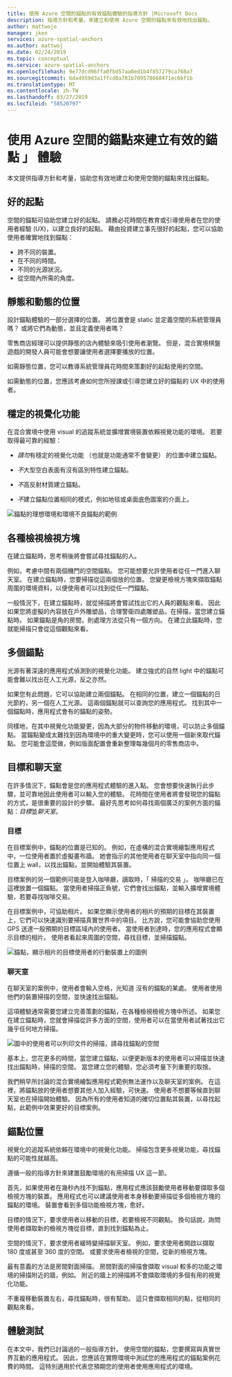 ```yaml
---
title: 使用 Azure 空間的錨點的有效錨點體驗的指導方針 |Microsoft Docs
description: 指導方針和考量，來建立和使用 Azure 空間的錨點來有效地找出錨點。
author: mattwojo
manager: jken
services: azure-spatial-anchors
ms.author: mattwoj
ms.date: 02/24/2019
ms.topic: conceptual
ms.service: azure-spatial-anchors
ms.openlocfilehash: 9e77dcd96ffa0fbd57aa0ed1b4f857279ca768a7
ms.sourcegitcommit: 6da4959d3a1ffcd8a781b709578668471ec6bf1b
ms.translationtype: MT
ms.contentlocale: zh-TW
ms.lasthandoff: 03/27/2019
ms.locfileid: "58520797"
---
```

# <a name="create-an-effective-anchor-experience-by-using-azure-spatial-anchors"></a>使用 Azure 空間的錨點來建立有效的錨點 」 體驗

本文提供指導方針和考量，協助您有效地建立和使用空間的錨點來找出錨點。

## <a name="good-anchors"></a>好的起點

空間的錨點可協助您建立好的起點。 請務必花時間在教育或引導使用者在您的使用者經驗 (UX)，以建立良好的起點。 藉由投資建立事先很好的起點，您可以協助使用者確實地找到錨點：

- 跨不同的裝置。
- 在不同的時間。
- 不同的光源狀況。
- 從空間內所需的角度。

## <a name="static-and-dynamic-locations"></a>靜態和動態的位置

設計錨點體驗的一部分選擇的位置。 將位置會是 static 並定義空間的系統管理員嗎？ 或將它們為動態，並且定義使用者嗎？

零售商店經理可以提供靜態的店內體驗來吸引使用者瀏覽。 但是，混合實境棋盤遊戲的開發人員可能會想要讓使用者選擇要播放的位置。

如需靜態位置，您可以教導系統管理員花時間來策劃好的起點使用的空間。

如需動態的位置，您應該考慮如何您所授課或引導您建立好的錨點的 UX 中的使用者。

## <a name="stable-visual-features"></a>穩定的視覺化功能

在混合實境中使用 visual 的追蹤系統並擴增實境裝置依賴視覺功能的環境。 若要取得最可靠的經驗：  

- *請勿*有穩定的視覺化功能 （也就是功能通常不會變更） 的位置中建立錨點。

- *不*大型空白表面有沒有區別特性建立錨點。

- *不*高反射材質建立錨點。

- *不*建立錨點位置相同的模式，例如地毯或桌面底色圖案的介面上。

![錨點的理想環境和環境不良錨點的範例](./media/stable-visual.png)

## <a name="various-viewing-perspectives"></a>各種檢視檢視方塊

在建立錨點時，思考稍後將會嘗試尋找錨點的人。

例如，考慮中間有兩個機門的空間錨點。 您可能想要允許使用者從任一門進入聊天室。 在建立錨點時，您要掃描從這兩個放的位置。 您變更檢視方塊來擷取錨點周圍的環境資料，以便使用者可以找到從任一門錨點。

一般情況下，在建立錨點時，就從掃描將會嘗試找出它的人員的觀點來看。 因此如果您將虛擬的內容放在戶外雕塑品，合理警衛四處雕塑品，在掃描，當您建立錨點時。 如果錨點是角的房間，則處理方法從只有一個方向。 在建立此錨點時，您就能掃描只會從這個觀點來看。

## <a name="multiple-anchors"></a>多個錨點

光源有著深遠的應用程式偵測到的視覺化功能。 建立強式的自然 light 中的錨點可能會難以找出在人工光源，反之亦然。  

如果您有此問題，它可以協助建立兩個錨點。 在相同的位置，建立一個錨點的日光節約，另一個在人工光源。 這兩個錨點就可以查詢您的應用程式。 找到其中一個錨點時，應用程式會有的錨點的姿勢。 

同樣地，在其中視覺化功能變更，因為大部分的物件移動的環境，可以防止多個錨點。 當錨點變成太難找到因為環境中的重大變更時，您可以使用一個新來取代錨點。 您可能會這麼做，例如版面配置會重新整理每幾個月的零售商店中。

## <a name="targets-and-rooms"></a>目標和聊天室

在許多情況下，錨點會是您的應用程式體驗的進入點。 您會想要快速執行此步驟，並可靠地因此使用者可以輸入您的體驗。 花時間在使用者將會發現您的錨點的方式，是很重要的設計的步驟。 最好先思考如何尋找兩個廣泛的案例方面的錨點：*目標*並*聊天室*。

### <a name="targets"></a>目標

在目標案例中，錨點的位置是已知的。 例如，在虛構的混合實境繪製應用程式中，一位使用者置於虛擬畫布牆。 她會指示的其他使用者在聊天室中指向同一個位置上 wall，以找出錨點，並開始體驗其裝置。  

目標案例的另一個範例可能是登入咖啡廳，讀取時，「 掃描的交易 」。 咖啡廳已在這裡放置一個錨點。 當使用者掃描正負號，它們會找出錨點，並輸入擴增實境體驗，若要尋找咖啡交易。

在目標案例中，可協助相片。 如果您顯示使用者的相片的預期的目標在其裝置上，它們可以快速識別要掃描真實世界中的項目。 比方說，您可能會協助您使用 GPS 送達一般預期的目標區域內的使用者。 當使用者到達時，您的應用程式會顯示目標的相片。 使用者看起來周圍的空間，尋找目標，並掃描錨點。

![錨點，顯示相片的目標使用者的行動裝置上的圖例](./media/start-here-edit.png)

### <a name="rooms"></a>聊天室

在聊天室的案例中，使用者會輸入空格，光知道 沒有的錨點的某處。 使用者使用他們的裝置掃描的空間，並快速找出錨點。

這項體驗通常需要您建立完善策劃的錨點，在各種檢視檢視方塊中所述。 如果您在建立錨點時，您就會掃描從許多方面的空間，使用者可以在當使用者試著找出它幾乎任何地方掃描。

![圖中的使用者可以列印文件的掃描，請尋找錨點的空間](./media/scan-room.png)

基本上，您花更多的時間，當您建立錨點，以便更新版本的使用者可以掃描並快速找出錨點時，掃描的空間。 當您建立您的體驗，您必須考量下列重要的取捨。

我們稍早所討論的混合實境繪製應用程式範例無法運作以及聊天室的案例。 在這裡，將錨點放的使用者想要其他人加入經驗，可快速。 使用者不想要等候直到聊天室也在掃描開始體驗。 因為所有的使用者知道的確切位置點其裝置，以尋找起點，此範例中效果更好的目標案例。

## <a name="anchor-location"></a>錨點位置

視覺化的追蹤系統依賴在環境中的視覺化功能。 掃描包含更多視覺功能，尋找錨點的可能性就越高。

遵循一般的指導方針來建置鼓勵環境的有用掃描 UX 這一節。

首先，如果使用者在幾秒內找不到錨點，應用程式應該鼓勵使用者移動要擷取多個檢視方塊的裝置。 應用程式也可以建議使用者本身移動要掃描從多個檢視方塊的錨點的環境。 裝置會看到多個功能檢視方塊，愈好。

目標的情況下，要求使用者以移動的目標，若要檢視不同觀點。 換句話說，詢問使用者擷取新的檢視方塊從目標，直到找到錨點為止。

空間的情況下，要求使用者緩時變掃描聊天室。 例如，要求使用者開啟以擷取 180 度或甚至 360 度的空間。 或要求使用者檢視的空間，從新的檢視方塊。 

最有意義的方法是房間對面掃描。 房間對面的掃描會擷取 visual 較多的功能之環境的掃描附近的牆，例如。 附近的牆上的掃描將不會擷取環境的多個有用的視覺化功能。

不重複移動裝置左右，尋找錨點時，很有幫助。 這只會擷取相同的點，從相同的觀點來看。

## <a name="experience-tests"></a>體驗測試

在本文中，我們已討論過的一般指導方針。 使用空間的錨點，您要撰寫與真實世界互動的應用程式。 因此，您應該在實際環境中測試您的應用程式的錨點案例花費的時間。 這特別適用於代表您預期您的使用者使用應用程式的環境。
